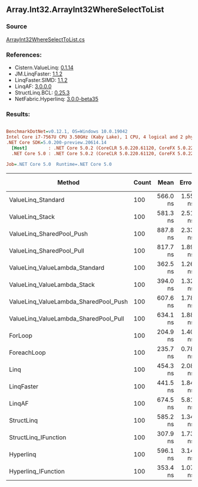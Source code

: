 ﻿## Array.Int32.ArrayInt32WhereSelectToList

### Source
[ArrayInt32WhereSelectToList.cs](../LinqBenchmarks/Array/Int32/ArrayInt32WhereSelectToList.cs)

### References:
- Cistern.ValueLinq: [0.1.14](https://www.nuget.org/packages/Cistern.ValueLinq/0.1.14)
- JM.LinqFaster: [1.1.2](https://www.nuget.org/packages/JM.LinqFaster/1.1.2)
- LinqFaster.SIMD: [1.1.2](https://www.nuget.org/packages/LinqFaster.SIMD/1.0.3)
- LinqAF: [3.0.0.0](https://www.nuget.org/packages/LinqAF/3.0.0.0)
- StructLinq.BCL: [0.25.3](https://www.nuget.org/packages/StructLinq.BCL/0.25.3)
- NetFabric.Hyperlinq: [3.0.0-beta35](https://www.nuget.org/packages/NetFabric.Hyperlinq/3.0.0-beta35)

### Results:
``` ini

BenchmarkDotNet=v0.12.1, OS=Windows 10.0.19042
Intel Core i7-7567U CPU 3.50GHz (Kaby Lake), 1 CPU, 4 logical and 2 physical cores
.NET Core SDK=5.0.200-preview.20614.14
  [Host]        : .NET Core 5.0.2 (CoreCLR 5.0.220.61120, CoreFX 5.0.220.61120), X64 RyuJIT
  .NET Core 5.0 : .NET Core 5.0.2 (CoreCLR 5.0.220.61120, CoreFX 5.0.220.61120), X64 RyuJIT

Job=.NET Core 5.0  Runtime=.NET Core 5.0  

```
|                                Method | Count |     Mean |   Error |  StdDev | Ratio | RatioSD |  Gen 0 | Gen 1 | Gen 2 | Allocated |
|-------------------------------------- |------ |---------:|--------:|--------:|------:|--------:|-------:|------:|------:|----------:|
|                    ValueLinq_Standard |   100 | 566.0 ns | 1.55 ns | 1.29 ns |  2.77 |    0.03 | 0.3090 |     - |     - |     648 B |
|                       ValueLinq_Stack |   100 | 581.3 ns | 2.51 ns | 2.10 ns |  2.84 |    0.04 | 0.1297 |     - |     - |     272 B |
|             ValueLinq_SharedPool_Push |   100 | 887.8 ns | 2.33 ns | 1.82 ns |  4.35 |    0.05 | 0.1297 |     - |     - |     272 B |
|             ValueLinq_SharedPool_Pull |   100 | 817.7 ns | 1.89 ns | 1.58 ns |  4.00 |    0.05 | 0.1297 |     - |     - |     272 B |
|        ValueLinq_ValueLambda_Standard |   100 | 362.5 ns | 1.26 ns | 1.05 ns |  1.77 |    0.02 | 0.3095 |     - |     - |     648 B |
|           ValueLinq_ValueLambda_Stack |   100 | 394.0 ns | 1.32 ns | 1.17 ns |  1.92 |    0.03 | 0.1297 |     - |     - |     272 B |
| ValueLinq_ValueLambda_SharedPool_Push |   100 | 607.6 ns | 1.78 ns | 1.58 ns |  2.97 |    0.04 | 0.1297 |     - |     - |     272 B |
| ValueLinq_ValueLambda_SharedPool_Pull |   100 | 634.1 ns | 1.88 ns | 1.76 ns |  3.09 |    0.05 | 0.1297 |     - |     - |     272 B |
|                               ForLoop |   100 | 204.9 ns | 1.40 ns | 2.37 ns |  1.00 |    0.00 | 0.3097 |     - |     - |     648 B |
|                           ForeachLoop |   100 | 235.7 ns | 0.78 ns | 0.69 ns |  1.15 |    0.02 | 0.3097 |     - |     - |     648 B |
|                                  Linq |   100 | 454.3 ns | 2.08 ns | 1.85 ns |  2.22 |    0.03 | 0.3595 |     - |     - |     752 B |
|                            LinqFaster |   100 | 441.5 ns | 1.84 ns | 1.63 ns |  2.16 |    0.03 | 0.4473 |     - |     - |     936 B |
|                                LinqAF |   100 | 674.5 ns | 5.81 ns | 5.43 ns |  3.29 |    0.06 | 0.3090 |     - |     - |     648 B |
|                            StructLinq |   100 | 585.2 ns | 1.34 ns | 1.12 ns |  2.86 |    0.03 | 0.1755 |     - |     - |     368 B |
|                  StructLinq_IFunction |   100 | 307.9 ns | 1.73 ns | 1.53 ns |  1.50 |    0.02 | 0.1297 |     - |     - |     272 B |
|                             Hyperlinq |   100 | 596.1 ns | 3.14 ns | 2.63 ns |  2.92 |    0.04 | 0.1297 |     - |     - |     272 B |
|                   Hyperlinq_IFunction |   100 | 353.4 ns | 1.07 ns | 1.00 ns |  1.72 |    0.02 | 0.1297 |     - |     - |     272 B |
